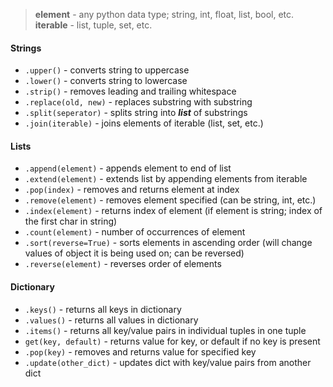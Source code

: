 > **element** - any python data type; string, int, float, list, bool, etc.
> **iterable** - list, tuple, set, etc.
#### Strings
- `.upper()` - converts string to uppercase
- `.lower()` - converts string to lowercase
- `.strip()` - removes leading and trailing whitespace
- `.replace(old, new)` - replaces substring with substring
- `.split(seperator)` - splits string into ***list*** of substrings
- `.join(iterable)` - joins elements of iterable (list, set, etc.)
#### Lists
- `.append(element)` - appends element to end of list
- `.extend(element)` - extends list by appending elements from iterable
- `.pop(index)` - removes and returns element at index
- `.remove(element)` - removes element specified (can be string, int, etc.)
- `.index(element)` - returns index of element (if element is string; index of the first char in string)
- `.count(element)` - number of occurrences of element
- `.sort(reverse=True)` - sorts elements in ascending order (will change values of object it is being used on; can be reversed)
- `.reverse(element)` - reverses order of elements
#### Dictionary
- `.keys()` - returns all keys in dictionary
- `.values()` - returns all values in dictionary
- `.items()` - returns all key/value pairs in individual tuples in one tuple
- `get(key, default)` - returns value for key, or default if no key is present
- `.pop(key)` - removes and returns value for specified key
- `.update(other_dict)` - updates dict with key/value pairs from another dict